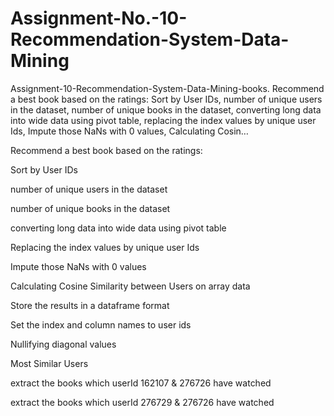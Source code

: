 # Assignment-No.-10-Recommendation-System-Data-Mining
Assignment-10-Recommendation-System-Data-Mining-books. Recommend a best book based on the ratings: Sort by User IDs, number of unique users in the dataset, number of unique books in the dataset, converting long data into wide data using pivot table, replacing the index values by unique user Ids, Impute those NaNs with 0 values, Calculating Cosin…

Recommend a best book based on the ratings:

Sort by User IDs

number of unique users in the dataset

number of unique books in the dataset

converting long data into wide data using pivot table

Replacing the index values by unique user Ids

Impute those NaNs with 0 values

Calculating Cosine Similarity between Users on array data

Store the results in a dataframe format

Set the index and column names to user ids

Nullifying diagonal values

Most Similar Users

extract the books which userId 162107 & 276726 have watched

extract the books which userId 276729 & 276726 have watched

